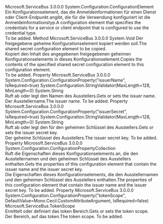 <Type Name="SharedSecretElement" FullName="Microsoft.ServiceBus.Configuration.SharedSecretElement">
  <TypeSignature Language="C#" Value="public class SharedSecretElement : System.Configuration.ConfigurationElement" />
  <TypeSignature Language="ILAsm" Value=".class public auto ansi beforefieldinit SharedSecretElement extends System.Configuration.ConfigurationElement" />
  <TypeSignature Language="DocId" Value="T:Microsoft.ServiceBus.Configuration.SharedSecretElement" />
  <TypeSignature Language="VB.NET" Value="Public Class SharedSecretElement&#xA;Inherits ConfigurationElement" />
  <TypeSignature Language="F#" Value="type SharedSecretElement = class&#xA;    inherit ConfigurationElement" />
  <AssemblyInfo>
    <AssemblyName>Microsoft.ServiceBus</AssemblyName>
    <AssemblyVersion>3.0.0.0</AssemblyVersion>
  </AssemblyInfo>
  <Base>
    <BaseTypeName>System.Configuration.ConfigurationElement</BaseTypeName>
  </Base>
  <Interfaces />
  <Docs>
    <summary><span data-ttu-id="416ee-101">Ein Konfigurationselement, das die Anmeldeinformationen für einen Dienst oder Client-Endpunkt angibt, die für die Verwendung konfiguriert ist die <see cref="T:Microsoft.ServiceBus.SharedSecretTokenProvider" /> Anmeldeinformationstyp.</span><span class="sxs-lookup"><span data-stu-id="416ee-101">A configuration element that specifies the credentials for a service or client endpoint that is configured to use the <see cref="T:Microsoft.ServiceBus.SharedSecretTokenProvider" /> credential type.</span></span></summary>
    <remarks>To be added.</remarks>
  </Docs>
  <Members>
    <Member MemberName="CopyFrom">
      <MemberSignature Language="C#" Value="public void CopyFrom (Microsoft.ServiceBus.Configuration.SharedSecretElement source);" />
      <MemberSignature Language="ILAsm" Value=".method public hidebysig instance void CopyFrom(class Microsoft.ServiceBus.Configuration.SharedSecretElement source) cil managed" />
      <MemberSignature Language="DocId" Value="M:Microsoft.ServiceBus.Configuration.SharedSecretElement.CopyFrom(Microsoft.ServiceBus.Configuration.SharedSecretElement)" />
      <MemberSignature Language="VB.NET" Value="Public Sub CopyFrom (source As SharedSecretElement)" />
      <MemberSignature Language="F#" Value="member this.CopyFrom : Microsoft.ServiceBus.Configuration.SharedSecretElement -&gt; unit" Usage="sharedSecretElement.CopyFrom source" />
      <MemberType>Method</MemberType>
      <AssemblyInfo>
        <AssemblyName>Microsoft.ServiceBus</AssemblyName>
        <AssemblyVersion>3.0.0.0</AssemblyVersion>
      </AssemblyInfo>
      <ReturnValue>
        <ReturnType>System.Void</ReturnType>
      </ReturnValue>
      <Parameters>
        <Parameter Name="source" Type="Microsoft.ServiceBus.Configuration.SharedSecretElement" />
      </Parameters>
      <Docs>
        <param name="source"><span data-ttu-id="416ee-102">Der freigegebene geheime Konfigurationselement kopiert werden soll.</span><span class="sxs-lookup"><span data-stu-id="416ee-102">The shared secret configuration element to be copied.</span></span></param>
        <summary><span data-ttu-id="416ee-103">Kopiert den Inhalt des angegebenen freigegebenen geheimen Konfigurationselements in dieses Konfigurationselement.</span><span class="sxs-lookup"><span data-stu-id="416ee-103">Copies the contents of the specified shared secret configuration element to this configuration element.</span></span></summary>
        <remarks>To be added.</remarks>
      </Docs>
    </Member>
    <Member MemberName="IssuerName">
      <MemberSignature Language="C#" Value="public string IssuerName { get; set; }" />
      <MemberSignature Language="ILAsm" Value=".property instance string IssuerName" />
      <MemberSignature Language="DocId" Value="P:Microsoft.ServiceBus.Configuration.SharedSecretElement.IssuerName" />
      <MemberSignature Language="VB.NET" Value="Public Property IssuerName As String" />
      <MemberSignature Language="F#" Value="member this.IssuerName : string with get, set" Usage="Microsoft.ServiceBus.Configuration.SharedSecretElement.IssuerName" />
      <MemberType>Property</MemberType>
      <AssemblyInfo>
        <AssemblyName>Microsoft.ServiceBus</AssemblyName>
        <AssemblyVersion>3.0.0.0</AssemblyVersion>
      </AssemblyInfo>
      <Attributes>
        <Attribute>
          <AttributeName>System.Configuration.ConfigurationProperty("issuerName", IsRequired=true)</AttributeName>
        </Attribute>
        <Attribute>
          <AttributeName>System.Configuration.StringValidator(MaxLength=128, MinLength=0)</AttributeName>
        </Attribute>
      </Attributes>
      <ReturnValue>
        <ReturnType>System.String</ReturnType>
      </ReturnValue>
      <Docs>
        <summary><span data-ttu-id="416ee-104">Ruft ab oder legt den Namen des Ausstellers.</span><span class="sxs-lookup"><span data-stu-id="416ee-104">Gets or sets the issuer name.</span></span></summary>
        <value><span data-ttu-id="416ee-105">Der Ausstellername.</span><span class="sxs-lookup"><span data-stu-id="416ee-105">The issuer name.</span></span></value>
        <remarks>To be added.</remarks>
      </Docs>
    </Member>
    <Member MemberName="IssuerSecret">
      <MemberSignature Language="C#" Value="public string IssuerSecret { get; set; }" />
      <MemberSignature Language="ILAsm" Value=".property instance string IssuerSecret" />
      <MemberSignature Language="DocId" Value="P:Microsoft.ServiceBus.Configuration.SharedSecretElement.IssuerSecret" />
      <MemberSignature Language="VB.NET" Value="Public Property IssuerSecret As String" />
      <MemberSignature Language="F#" Value="member this.IssuerSecret : string with get, set" Usage="Microsoft.ServiceBus.Configuration.SharedSecretElement.IssuerSecret" />
      <MemberType>Property</MemberType>
      <AssemblyInfo>
        <AssemblyName>Microsoft.ServiceBus</AssemblyName>
        <AssemblyVersion>3.0.0.0</AssemblyVersion>
      </AssemblyInfo>
      <Attributes>
        <Attribute>
          <AttributeName>System.Configuration.ConfigurationProperty("issuerSecret", IsRequired=true)</AttributeName>
        </Attribute>
        <Attribute>
          <AttributeName>System.Configuration.StringValidator(MaxLength=128, MinLength=0)</AttributeName>
        </Attribute>
      </Attributes>
      <ReturnValue>
        <ReturnType>System.String</ReturnType>
      </ReturnValue>
      <Docs>
        <summary><span data-ttu-id="416ee-106">Ruft ab oder legt den für den geheimen Schlüssel des Ausstellers.</span><span class="sxs-lookup"><span data-stu-id="416ee-106">Gets or sets the issuer secret key.</span></span></summary>
        <value><span data-ttu-id="416ee-107">Der geheime Schlüssel des Ausstellers.</span><span class="sxs-lookup"><span data-stu-id="416ee-107">The issuer secret key.</span></span></value>
        <remarks>To be added.</remarks>
      </Docs>
    </Member>
    <Member MemberName="Properties">
      <MemberSignature Language="C#" Value="protected override System.Configuration.ConfigurationPropertyCollection Properties { get; }" />
      <MemberSignature Language="ILAsm" Value=".property instance class System.Configuration.ConfigurationPropertyCollection Properties" />
      <MemberSignature Language="DocId" Value="P:Microsoft.ServiceBus.Configuration.SharedSecretElement.Properties" />
      <MemberSignature Language="VB.NET" Value="Protected Overrides ReadOnly Property Properties As ConfigurationPropertyCollection" />
      <MemberSignature Language="F#" Value="member this.Properties : System.Configuration.ConfigurationPropertyCollection" Usage="Microsoft.ServiceBus.Configuration.SharedSecretElement.Properties" />
      <MemberType>Property</MemberType>
      <AssemblyInfo>
        <AssemblyName>Microsoft.ServiceBus</AssemblyName>
        <AssemblyVersion>3.0.0.0</AssemblyVersion>
      </AssemblyInfo>
      <ReturnValue>
        <ReturnType>System.Configuration.ConfigurationPropertyCollection</ReturnType>
      </ReturnValue>
      <Docs>
        <summary><span data-ttu-id="416ee-108">Ruft die Eigenschaften dieses Konfigurationselements an, die den Ausstellernamen und den geheimen Schlüssel des Ausstellers enthalten.</span><span class="sxs-lookup"><span data-stu-id="416ee-108">Gets the properties of this configuration element that contain the issuer name and the issuer secret key.</span></span></summary>
        <value><span data-ttu-id="416ee-109">Die Eigenschaften dieses Konfigurationselements, die den Ausstellernamen und den geheimen Schlüssel des Ausstellers enthalten.</span><span class="sxs-lookup"><span data-stu-id="416ee-109">The properties of this configuration element that contain the issuer name and the issuer secret key.</span></span></value>
        <remarks>To be added.</remarks>
      </Docs>
    </Member>
    <Member MemberName="TokenScope">
      <MemberSignature Language="C#" Value="public Microsoft.ServiceBus.TokenScope TokenScope { get; set; }" />
      <MemberSignature Language="ILAsm" Value=".property instance valuetype Microsoft.ServiceBus.TokenScope TokenScope" />
      <MemberSignature Language="DocId" Value="P:Microsoft.ServiceBus.Configuration.SharedSecretElement.TokenScope" />
      <MemberSignature Language="VB.NET" Value="Public Property TokenScope As TokenScope" />
      <MemberSignature Language="F#" Value="member this.TokenScope : Microsoft.ServiceBus.TokenScope with get, set" Usage="Microsoft.ServiceBus.Configuration.SharedSecretElement.TokenScope" />
      <MemberType>Property</MemberType>
      <AssemblyInfo>
        <AssemblyName>Microsoft.ServiceBus</AssemblyName>
        <AssemblyVersion>3.0.0.0</AssemblyVersion>
      </AssemblyInfo>
      <Attributes>
        <Attribute>
          <AttributeName>System.Configuration.ConfigurationProperty("tokenScope", DefaultValue=Mono.Cecil.CustomAttributeArgument, IsRequired=false)</AttributeName>
        </Attribute>
      </Attributes>
      <ReturnValue>
        <ReturnType>Microsoft.ServiceBus.TokenScope</ReturnType>
      </ReturnValue>
      <Docs>
        <summary><span data-ttu-id="416ee-110">Ermittelt oder definiert das token Bereich.</span><span class="sxs-lookup"><span data-stu-id="416ee-110">Gets or sets the token scope.</span></span></summary>
        <value><span data-ttu-id="416ee-111">Der Bereich, auf das token.</span><span class="sxs-lookup"><span data-stu-id="416ee-111">The token scope.</span></span></value>
        <remarks>To be added.</remarks>
      </Docs>
    </Member>
  </Members>
</Type>